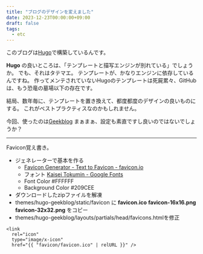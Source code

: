 ```yaml
---
title: "ブログのデザインを変えました"
date: 2023-12-23T00:00:00+09:00
draft: false
tags:
  - etc
---
```

このブログは[Hugo](https://gohugo.io/ "The world’s fastest framework for building websites | Hugo")で構築しているんです。

**Hugo** の良いところは、「テンプレートと描写エンジンが別れている」でしょうか。 でも、それはタテマエ。 テンプレートが、かなりエンジンに依存しているんですね。 作ってメンテされていないHugoのテンプレートは死屍累々、GitHubは、もう恐竜の墓場以下の存在です。

結局、数年毎に、テンプレートを置き換えて、都度都度のデザインの良いものにする。 これがベストプラクティスなのかもしれません。

今回、使ったのは[Geekblog](https://hugo-geekblog.geekdocs.de/) まぁまぁ、設定も素直ですし良いのではないでしょうか？

_____

Favicon覚え書き。

* ジェネレーターで基本を作る
    * [Favicon Generator - Text to Favicon - favicon.io](https://favicon.io/favicon-generator/)
    * フォント [Kaisei Tokumin - Google Fonts](https://fonts.google.com/specimen/Kaisei+Tokumin)
    * Font Color #FFFFFF
    * Background Color #209CEE
* ダウンロードしたzipファイルを解凍
* themes/hugo-geekblog/static/favicon に **favicon.ico** **favicon-16x16.png** **favicon-32x32.png** をコピー
* themes/hugo-geekblog/layouts/partials/head/favicons.htmlを修正

```
<link
  rel="icon"
  type="image/x-icon"
  href="{{ "favicon/favicon.ico" | relURL }}" />
```